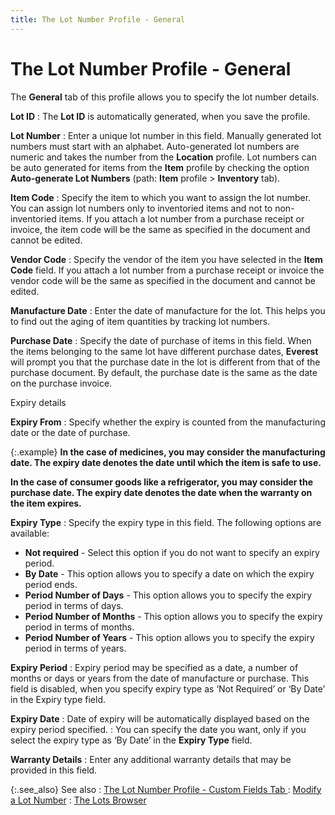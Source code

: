 ```yaml
---
title: The Lot Number Profile - General
---
```


# The Lot Number Profile - General


The **General** tab of this profile  allows you to specify the lot number details.


**Lot ID**
: The **Lot ID**  is automatically generated, when you save the profile.


**Lot Number**
: Enter a unique lot number in this field. Manually  generated lot numbers must start with an alphabet. Auto-generated lot  numbers are numeric and takes the number from the **Location**  profile. Lot numbers can be auto generated for items from the **Item**  profile by checking the option **Auto-generate 
 Lot Numbers** (path: **Item**  profile > **Inventory** tab).


**Item Code**
: Specify the item to which you want to assign the  lot number. You can assign lot numbers only to inventoried items and not  to non-inventoried items. If you attach a lot number from a purchase receipt  or invoice, the item code will be the same as specified in the document  and cannot be edited.


**Vendor Code**
: Specify the vendor of the item you have selected  in the **Item Code** field. If you  attach a lot number from a purchase receipt or invoice the vendor code  will be the same as specified in the document and cannot be edited.


**Manufacture Date**
: Enter the date of manufacture for the lot. This  helps you to find out the aging of item quantities by tracking lot numbers.


**Purchase Date**
: Specify the date of purchase of items in this field.  When the items belonging to the same lot have different purchase dates,  **Everest** will prompt you that the  purchase date in the lot is different from that of the purchase document.  By default, the purchase date is the same as the date on the purchase  invoice.


Expiry  details


**Expiry  From**
: Specify whether the expiry  is counted from the manufacturing date or the date of purchase.


{:.example}
**In the case of medicines, you may consider  the manufacturing date. The expiry  date denotes the date until which the item is safe to use.**


**In the case of consumer goods like a refrigerator,  you may consider the purchase date. The expiry date denotes the date when  the warranty on the item expires.**


**Expiry  Type**
: Specify the expiry  type in this field. The following options are available:

- **Not 
 required** - Select this option if you do not want to specify an  expiry period.
- **By 
 Date** - This option allows you to specify a date on which the expiry  period ends.
- **Period 
 Number of Days** - This option allows you to specify the expiry period  in terms of days.
- **Period 
 Number of Months** - This option allows you to specify the expiry  period in terms of months.
- **Period 
 Number of Years** - This option allows you to specify the expiry  period in terms of years.



**Expiry  Period**
: Expiry  period may be specified as a date, a number of months or days or years  from the date of manufacture or purchase. This field is disabled, when  you specify expiry type as ‘Not Required’  or ‘By Date’  in the Expiry type field.


**Expiry  Date**
: Date of expiry  will be automatically displayed based on the expiry  period specified.
: You can specify the date you want, only if you select  the expiry  type as ‘By Date’  in the **Expiry 
 Type** field.


**Warranty Details**
: Enter any additional warranty details that may be  provided in this field.


{:.see_also}
See also
: [The  Lot Number Profile - Custom Fields Tab ]({{site.wm_baseurl}}/lot-number-tracking/assigning-a-lot-number/option_available_in_the_lot_number_profile_wm.html)
: [Modify a Lot  Number]({{site.wm_baseurl}}/lot-number-tracking/assigning-a-lot-number/modify_a_lot_number_wm.html)
: [The Lots Browser]({{site.wm_baseurl}}/lot-number-tracking/assigning-a-lot-number/the_lots_browser_wm.html)
